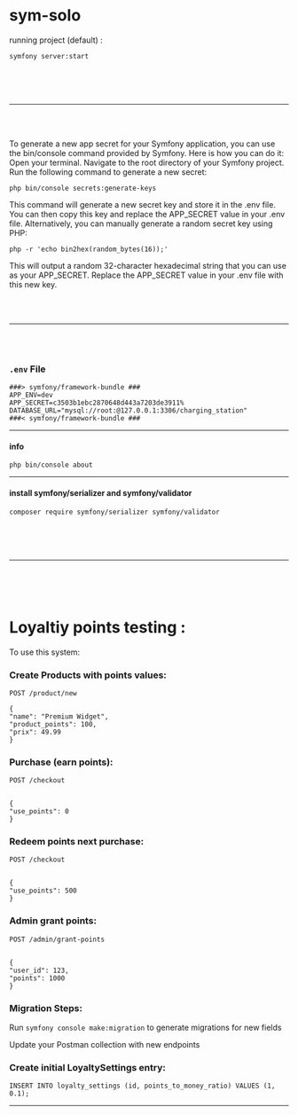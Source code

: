 # sym-solo





running project (default) :
```
symfony server:start
```



<br/> 
<br/> 
<br/> 

---

<br/>
<br/>

To generate a new app secret for your Symfony application, you can use the bin/console command provided by Symfony. Here is how you can do it:
Open your terminal.
Navigate to the root directory of your Symfony project.
Run the following command to generate a new secret:

```
php bin/console secrets:generate-keys
```

This command will generate a new secret key and store it in the .env file. You can then copy this key and replace the APP_SECRET value in your .env file.  Alternatively, you can manually generate a random secret key using PHP:

```
php -r 'echo bin2hex(random_bytes(16));'
```

This will output a random 32-character hexadecimal string that you can use as your APP_SECRET. Replace the APP_SECRET value in your .env file with this new key.


<br/>
<br/>

---

<br/>
<br/>

### `.env` File


```
###> symfony/framework-bundle ###
APP_ENV=dev
APP_SECRET=c3503b1ebc2870648d443a7203de3911%
DATABASE_URL="mysql://root:@127.0.0.1:3306/charging_station"
###< symfony/framework-bundle ###
```




---

#### info

```
php bin/console about
```



---

#### install symfony/serializer and symfony/validator

```
composer require symfony/serializer symfony/validator
```

<br/>
<br/>
<br/>

---

<br/>
<br/>
<br/>

# Loyaltiy points testing : 


To use this system:

### Create Products with points values:


```
POST /product/new

{
"name": "Premium Widget",
"product_points": 100,
"prix": 49.99
}
```

### Purchase (earn points):


```
POST /checkout


{
"use_points": 0
}
```

### Redeem points next purchase:

```
POST /checkout


{
"use_points": 500
}
```

### Admin grant points:

```
POST /admin/grant-points


{
"user_id": 123,
"points": 1000
}
```

### Migration Steps:
Run `symfony console make:migration` to generate migrations for new fields

Update your Postman collection with new endpoints

### Create initial LoyaltySettings entry:

```
INSERT INTO loyalty_settings (id, points_to_money_ratio) VALUES (1, 0.1);
```
 


---